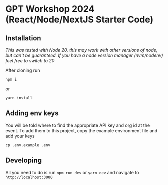 # GPT Workshop 2024 (React/Node/NextJS Starter Code)

## Installation
_This was tested with Node 20, this may work with other versions of node, but can't be guaranteed. If you have a node version manager (nvm/nodenv) feel free to switch to 20_

After cloning run

```
npm i
```
or
```
yarn install
```

## Adding env keys
You will be told where to find the appropriate API key and org id at the event. To add them to this project, copy the example environment file and add your keys
```
cp .env.example .env
```

## Developing
All you need to do is run `npm run dev` or `yarn dev` and navigate to `http://localhost:3000`

